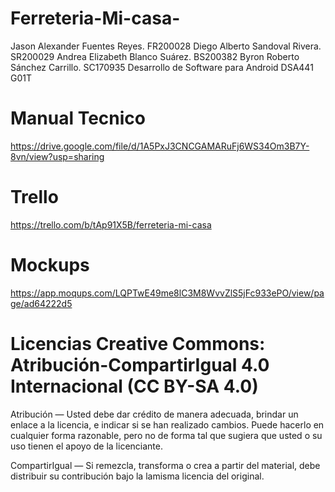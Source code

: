 # Ferreteria-Mi-casa-
Jason Alexander Fuentes Reyes. FR200028
Diego Alberto Sandoval Rivera. SR200029
Andrea Elizabeth Blanco Suárez. BS200382
Byron Roberto Sánchez Carrillo. SC170935
Desarrollo de Software para Android DSA441 G01T
# Manual Tecnico
https://drive.google.com/file/d/1A5PxJ3CNCGAMARuFj6WS34Om3B7Y-8vn/view?usp=sharing
# Trello 
https://trello.com/b/tAp91X5B/ferreteria-mi-casa
# Mockups 
https://app.moqups.com/LQPTwE49me8lC3M8WvvZlS5jFc933ePO/view/page/ad64222d5
# Licencias Creative Commons: Atribución-CompartirIgual 4.0 Internacional (CC BY-SA 4.0)
Atribución — Usted debe dar crédito de manera adecuada, brindar un enlace a la licencia, e indicar si se han realizado cambios. Puede hacerlo en cualquier forma razonable, pero no de forma tal que sugiera que usted o su uso tienen el apoyo de la licenciante.

CompartirIgual — Si remezcla, transforma o crea a partir del material, debe distribuir su contribución bajo la lamisma licencia del original.
